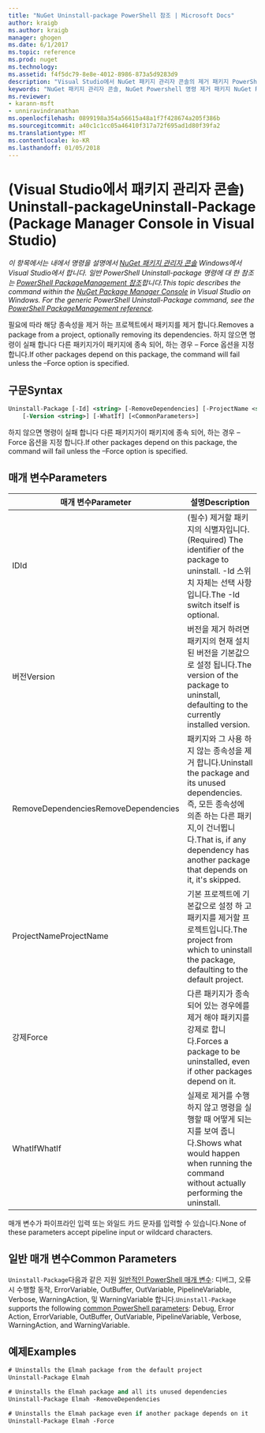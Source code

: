 ```yaml
---
title: "NuGet Uninstall-package PowerShell 참조 | Microsoft Docs"
author: kraigb
ms.author: kraigb
manager: ghogen
ms.date: 6/1/2017
ms.topic: reference
ms.prod: nuget
ms.technology: 
ms.assetid: f4f5dc79-8e8e-4012-8986-873a5d9283d9
description: "Visual Studio에서 NuGet 패키지 관리자 콘솔의 제거 패키지 PowerShell 명령에 대 한 참조입니다."
keywords: "NuGet 패키지 관리자 콘솔, NuGet Powershell 명령 제거 패키지 NuGet Powershell 참조"
ms.reviewer:
- karann-msft
- unniravindranathan
ms.openlocfilehash: 0899198a354a56615a48a1f7f428674a205f386b
ms.sourcegitcommit: a40c1c1cc05a46410f317a72f695ad1d80f39fa2
ms.translationtype: MT
ms.contentlocale: ko-KR
ms.lasthandoff: 01/05/2018
---
```

# <a name="uninstall-package-package-manager-console-in-visual-studio"></a><span data-ttu-id="2cde5-104">(Visual Studio에서 패키지 관리자 콘솔) Uninstall-package</span><span class="sxs-lookup"><span data-stu-id="2cde5-104">Uninstall-Package (Package Manager Console in Visual Studio)</span></span>

<span data-ttu-id="2cde5-105">*이 항목에서는 내에서 명령을 설명에서 [NuGet 패키지 관리자 콘솔](Package-Manager-Console.md) Windows에서 Visual Studio에서 합니다. 일반 PowerShell Uninstall-package 명령에 대 한 참조는 [PowerShell PackageManagement 참조](/powershell/module/packagemanagement/?view=powershell-6)합니다.*</span><span class="sxs-lookup"><span data-stu-id="2cde5-105">*This topic describes the command within the [NuGet Package Manager Console](Package-Manager-Console.md) in Visual Studio on Windows. For the generic PowerShell Uninstall-Package command, see the [PowerShell PackageManagement reference](/powershell/module/packagemanagement/?view=powershell-6).*</span></span>

<span data-ttu-id="2cde5-106">필요에 따라 해당 종속성을 제거 하는 프로젝트에서 패키지를 제거 합니다.</span><span class="sxs-lookup"><span data-stu-id="2cde5-106">Removes a package from a project, optionally removing its dependencies.</span></span> <span data-ttu-id="2cde5-107">하지 않으면 명령이 실패 합니다 다른 패키지가이 패키지에 종속 되어, 하는 경우 – Force 옵션을 지정 합니다.</span><span class="sxs-lookup"><span data-stu-id="2cde5-107">If other packages depend on this package, the command will fail unless the –Force option is specified.</span></span>

## <a name="syntax"></a><span data-ttu-id="2cde5-108">구문</span><span class="sxs-lookup"><span data-stu-id="2cde5-108">Syntax</span></span>

```ps
Uninstall-Package [-Id] <string> [-RemoveDependencies] [-ProjectName <string>] [-Force]
    [-Version <string>] [-WhatIf] [<CommonParameters>]
```

<span data-ttu-id="2cde5-109">하지 않으면 명령이 실패 합니다 다른 패키지가이 패키지에 종속 되어, 하는 경우 – Force 옵션을 지정 합니다.</span><span class="sxs-lookup"><span data-stu-id="2cde5-109">If other packages depend on this package, the command will fail unless the –Force option is specified.</span></span>

## <a name="parameters"></a><span data-ttu-id="2cde5-110">매개 변수</span><span class="sxs-lookup"><span data-stu-id="2cde5-110">Parameters</span></span>

| <span data-ttu-id="2cde5-111">매개 변수</span><span class="sxs-lookup"><span data-stu-id="2cde5-111">Parameter</span></span> | <span data-ttu-id="2cde5-112">설명</span><span class="sxs-lookup"><span data-stu-id="2cde5-112">Description</span></span> |
| --- | --- |
| <span data-ttu-id="2cde5-113">ID</span><span class="sxs-lookup"><span data-stu-id="2cde5-113">Id</span></span> | <span data-ttu-id="2cde5-114">(필수) 제거할 패키지의 식별자입니다.</span><span class="sxs-lookup"><span data-stu-id="2cde5-114">(Required) The identifier of the package to uninstall.</span></span> <span data-ttu-id="2cde5-115">-Id 스위치 자체는 선택 사항입니다.</span><span class="sxs-lookup"><span data-stu-id="2cde5-115">The -Id switch itself is optional.</span></span> |
| <span data-ttu-id="2cde5-116">버전</span><span class="sxs-lookup"><span data-stu-id="2cde5-116">Version</span></span> | <span data-ttu-id="2cde5-117">버전을 제거 하려면 패키지의 현재 설치 된 버전을 기본값으로 설정 됩니다.</span><span class="sxs-lookup"><span data-stu-id="2cde5-117">The version of the package to uninstall, defaulting to the currently installed version.</span></span> |
| <span data-ttu-id="2cde5-118">RemoveDependencies</span><span class="sxs-lookup"><span data-stu-id="2cde5-118">RemoveDependencies</span></span> | <span data-ttu-id="2cde5-119">패키지와 그 사용 하지 않는 종속성을 제거 합니다.</span><span class="sxs-lookup"><span data-stu-id="2cde5-119">Uninstall the package and its unused dependencies.</span></span> <span data-ttu-id="2cde5-120">즉, 모든 종속성에 의존 하는 다른 패키지,이 건너뜁니다.</span><span class="sxs-lookup"><span data-stu-id="2cde5-120">That is, if any dependency has another package that depends on it, it's skipped.</span></span> |
| <span data-ttu-id="2cde5-121">ProjectName</span><span class="sxs-lookup"><span data-stu-id="2cde5-121">ProjectName</span></span> | <span data-ttu-id="2cde5-122">기본 프로젝트에 기본값으로 설정 하 고 패키지를 제거할 프로젝트입니다.</span><span class="sxs-lookup"><span data-stu-id="2cde5-122">The project from which to uninstall the package, defaulting to the default project.</span></span> |
| <span data-ttu-id="2cde5-123">강제</span><span class="sxs-lookup"><span data-stu-id="2cde5-123">Force</span></span> | <span data-ttu-id="2cde5-124">다른 패키지가 종속 되어 있는 경우에를 제거 해야 패키지를 강제로 합니다.</span><span class="sxs-lookup"><span data-stu-id="2cde5-124">Forces a package to be uninstalled, even if other packages depend on it.</span></span> |
| <span data-ttu-id="2cde5-125">WhatIf</span><span class="sxs-lookup"><span data-stu-id="2cde5-125">WhatIf</span></span> | <span data-ttu-id="2cde5-126">실제로 제거를 수행 하지 않고 명령을 실행할 때 어떻게 되는지를 보여 줍니다.</span><span class="sxs-lookup"><span data-stu-id="2cde5-126">Shows what would happen when running the command without actually performing the uninstall.</span></span> |

<span data-ttu-id="2cde5-127">매개 변수가 파이프라인 입력 또는 와일드 카드 문자를 입력할 수 있습니다.</span><span class="sxs-lookup"><span data-stu-id="2cde5-127">None of these parameters accept pipeline input or wildcard characters.</span></span>

## <a name="common-parameters"></a><span data-ttu-id="2cde5-128">일반 매개 변수</span><span class="sxs-lookup"><span data-stu-id="2cde5-128">Common Parameters</span></span>

<span data-ttu-id="2cde5-129">`Uninstall-Package`다음과 같은 지원 [일반적인 PowerShell 매개 변수](http://go.microsoft.com/fwlink/?LinkID=113216): 디버그, 오류 시 수행할 동작, ErrorVariable, OutBuffer, OutVariable, PipelineVariable, Verbose, WarningAction, 및 WarningVariable 합니다.</span><span class="sxs-lookup"><span data-stu-id="2cde5-129">`Uninstall-Package` supports the following [common PowerShell parameters](http://go.microsoft.com/fwlink/?LinkID=113216): Debug, Error Action, ErrorVariable, OutBuffer, OutVariable, PipelineVariable, Verbose, WarningAction, and WarningVariable.</span></span>

## <a name="examples"></a><span data-ttu-id="2cde5-130">예제</span><span class="sxs-lookup"><span data-stu-id="2cde5-130">Examples</span></span>

```ps
# Uninstalls the Elmah package from the default project
Uninstall-Package Elmah

# Uninstalls the Elmah package and all its unused dependencies
Uninstall-Package Elmah -RemoveDependencies 

# Uninstalls the Elmah package even if another package depends on it
Uninstall-Package Elmah -Force
```
